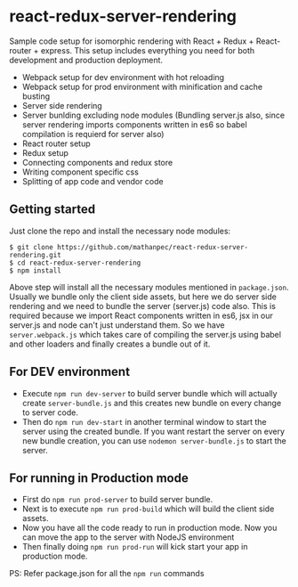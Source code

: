 # react-redux-server-rendering

Sample code setup for isomorphic rendering with React + Redux + React-router + express. This setup includes everything you need for both development and production deployment.

* Webpack setup for dev environment with hot reloading
* Webpack setup for prod environment with minification and cache busting
* Server side rendering
* Server bunlding excluding node modules (Bundling server.js also, since server rendering imports components written in es6 so babel compilation is requierd for server also)
* React router setup
* Redux setup
* Connecting components and redux store
* Writing component specific css
* Splitting of app code and vendor code

## Getting started

Just clone the repo and install the necessary node modules:

```shell
$ git clone https://github.com/mathanpec/react-redux-server-rendering.git
$ cd react-redux-server-rendering
$ npm install                   
```
Above step will install all the necessary modules mentioned in `package.json`. Usually we bundle only the client side assets, but here we do server side rendering and we need to bundle the server (server.js) code also. This is required because we import React components written in es6, jsx in our server.js and node can't just understand them. So we have `server.webpack.js` which takes care of compiling the server.js using babel and other loaders and finally creates a bundle out of it.

## For DEV environment

* Execute `npm run dev-server` to build server bundle which will actually create `server-bundle.js` and this creates new bundle on every change to server code.
* Then do `npm run dev-start` in another terminal window to start the server using the created bundle. If you want restart the server on every new bundle creation, you can use `nodemon server-bundle.js` to start the server.

## For running in Production mode

* First do `npm run prod-server` to build server bundle.
* Next is to execute `npm run prod-build` which will build the client side assets.
* Now you have all the code ready to run in production mode. Now you can move the app to the server with NodeJS environment 
* Then finally doing `npm run prod-run` will kick start your app in production mode.

PS: Refer package.json for all the `npm run` commands
